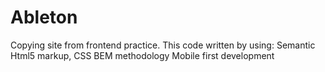 # Ableton
Copying site from frontend practice.
This code written by using:
Semantic Html5 markup,
CSS 
BEM methodology
Mobile first development

